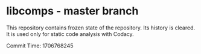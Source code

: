 # libcomps - master branch

This repository contains frozen state of the repository.
Its history is cleared. It is used only for static code
analysis with Codacy.

Commit Time: 1706768245